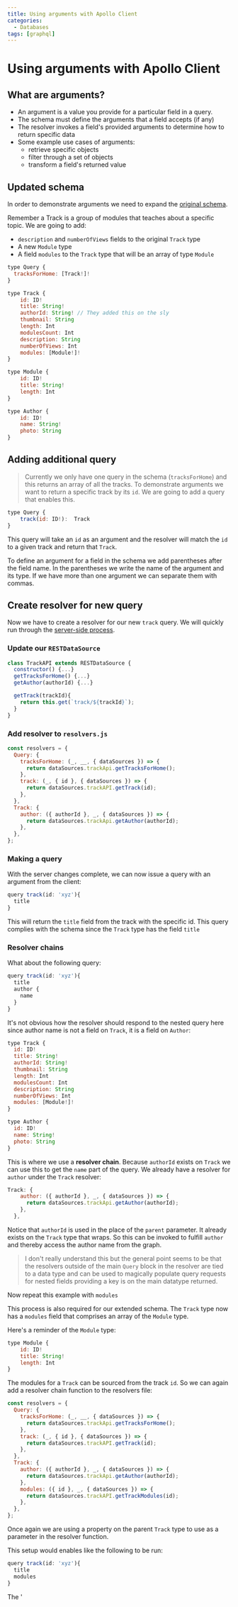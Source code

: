 ```yaml
---
title: Using arguments with Apollo Client
categories:
  - Databases
tags: [graphql]
---
```


# Using arguments with Apollo Client

## What are arguments?

- An argument is a value you provide for a particular field in a query.
- The schema must define the arguments that a field accepts (if any)
- The resolver invokes a field's provided arguments to determine how to return specific data
- Some example use cases of arguments:
  - retrieve specific objects
  - filter through a set of objects
  - transform a field's returned value

## Updated schema

In order to demonstrate arguments we need to expand the [original schema](/Databases/GraphQL/Apollo/Apollo_Server.md#example-schema).

Remember a Track is a group of modules that teaches about a specific topic. We are going to add:

- `description` and `numberOfViews` fields to the original `Track` type
- A new `Module` type
- A field `modules` to the `Track` type that will be an array of type `Module`

```js
type Query {
  tracksForHome: [Track!]!
}

type Track {
    id: ID!
    title: String!
    authorId: String! // They added this on the sly
    thumbnail: String
    length: Int
    modulesCount: Int
    description: String
    numberOfViews: Int
    modules: [Module!]!
}

type Module {
    id: ID!
    title: String!
    length: Int
}

type Author {
    id: ID!
    name: String!
    photo: String
}
```

## Adding additional query

> Currently we only have one query in the schema (`tracksForHome`) and this returns an array of all the tracks. To demonstrate arguments we want to return a specific track by its `id`. We are going to add a query that enables this.

```js
type Query {
    track(id: ID!):  Track
}
```

This query will take an `id` as an argument and the resolver will match the `id` to a given track and return that `Track`.

To define an argument for a field in the schema we add parentheses after the field name. In the parentheses we write the name of the argument and its type. If we have more than one argument we can separate them with commas.

## Create resolver for new query

Now we have to create a resolver for our new `track` query. We will quickly run through the [server-side process](/Databases/GraphQL/Apollo/Apollo_Server.md).

### Update our `RESTDataSource`

```js
class TrackAPI extends RESTDataSource {
  constructor() {...}
  getTracksForHome() {...}
  getAuthor(authorId) {...}

  getTrack(trackId){
    return this.get(`track/${trackId}`);
  }
}

```

### Add resolver to `resolvers.js`

```js
const resolvers = {
  Query: {
    tracksForHome: (_, __, { dataSources }) => {
      return dataSources.trackApi.getTracksForHome();
    },
    track: (_, { id }, { dataSources }) => {
      return dataSources.trackAPI.getTrack(id);
    },
  },
  Track: {
    author: ({ authorId }, _, { dataSources }) => {
      return dataSources.trackApi.getAuthor(authorId);
    },
  },
};
```

### Making a query

With the server changes complete, we can now issue a query with an argument from the client:

```js
query track(id: 'xyz'){
  title
}
```

This will return the `title` field from the track with the specific id. This query complies with the schema since the `Track` type has the field `title`

### Resolver chains

What about the following query:

```js
query track(id: 'xyz'){
  title
  author {
    name
  }
}
```

It's not obvious how the resolver should respond to the nested query here since author name is not a field on `Track`, it is a field on `Author`:

```js
type Track {
  id: ID!
  title: String!
  authorId: String!
  thumbnail: String
  length: Int
  modulesCount: Int
  description: String
  numberOfViews: Int
  modules: [Module!]!
}

type Author {
  id: ID!
  name: String!
  photo: String
}
```

This is where we use a **resolver chain**. Because `authorId` exists on `Track` we can use this to get the `name` part of the query. We already have a resolver for `author` under the `Track` resolver:

```js
Track: {
    author: ({ authorId }, _, { dataSources }) => {
      return dataSources.trackApi.getAuthor(authorId);
    },
  },
```

Notice that `authorId` is used in the place of the `parent` parameter. It already exists on the `Track` type that wraps. So this can be invoked to fulfill `author` and thereby access the author name from the graph.

> I don't really understand this but the general point seems to be that the resolvers outside of the main `Query` block in the resolver are tied to a data type and can be used to magically populate query requests for nested fields providing a key is on the main datatype returned.

Now repeat this example with `modules`

This process is also required for our extended schema. The `Track` type now has a `modules` field that comprises an array of the `Module` type.

Here's a reminder of the `Module` type:

```js
type Module {
    id: ID!
    title: String!
    length: Int
}
```

The modules for a `Track` can be sourced from the track `id`. So we can again add a resolver chain function to the resolvers file:

```js
const resolvers = {
  Query: {
    tracksForHome: (_, __, { dataSources }) => {
      return dataSources.trackApi.getTracksForHome();
    },
    track: (_, { id }, { dataSources }) => {
      return dataSources.trackAPI.getTrack(id);
    },
  },
  Track: {
    author: ({ authorId }, _, { dataSources }) => {
      return dataSources.trackApi.getAuthor(authorId);
    },
    modules: ({ id }, _, { dataSources }) => {
      return dataSources.trackAPI.getTrackModules(id);
    },
  },
};
```

Once again we are using a property on the parent `Track` type to use as a parameter in the resolver function.

This setup would enables like the following to be run:

```js
query track(id: 'xyz'){
  title
  modules
}
```

The '
